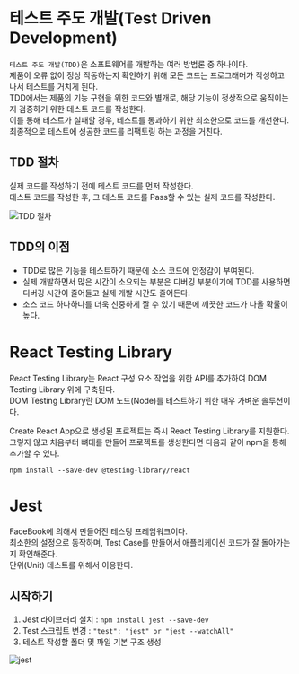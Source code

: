# 테스트 주도 개발(Test Driven Development)

`테스트 주도 개발(TDD)`은 소프트웨어를 개발하는 여러 방법론 중 하나이다.   
제품이 오류 없이 정상 작동하는지 확인하기 위해 모든 코드는 프로그래머가 작성하고 나서 테스트를 거치게 된다.   
TDD에서는 제품의 기능 구현을 위한 코드와 별개로, 해당 기능이 정상적으로 움직이는지 검증하기 위한 테스트 코드를 작성한다.   
이를 통해 테스트가 실패할 경우, 테스트를 통과하기 위한 최소한으로 코드를 개선한다.   
최종적으로 테스트에 성공한 코드를 리팩토링 하는 과정을 거친다.   
   
## TDD 절차

실제 코드를 작성하기 전에 테스트 코드를 먼저 작성한다.   
테스트 코드를 작성한 후, 그 테스트 코드를 Pass할 수 있는 실제 코드를 작성한다.   
   
![TDD 절차](https://user-images.githubusercontent.com/46395776/145811720-522bd17b-002c-4147-830b-ceedd1f25520.png)   
   
## TDD의 이점

- TDD로 많은 기능을 테스트하기 때문에 소스 코드에 안정감이 부여된다.   
- 실제 개발하면서 많은 시간이 소요되는 부분은 디버깅 부분이기에 TDD를 사용하면 디버깅 시간이 줄어들고 실제 개발 시간도 줄어든다.   
- 소스 코드 하나하나를 더욱 신중하게 짤 수 있기 때문에 깨끗한 코드가 나올 확률이 높다.   
   
# React Testing Library

React Testing Library는 React 구성 요소 작업을 위한 API를 추가하여 DOM Testing Library 위에 구축된다.   
DOM Testing Library란 DOM 노드(Node)를 테스트하기 위한 매우 가벼운 솔루션이다.   
   
Create React App으로 생성된 프로젝트는 즉시 React Testing Library를 지원한다.   
그렇지 않고 처음부터 뼈대를 만들어 프로젝트를 생성한다면 다음과 같이 npm을 통해 추가할 수 있다.   
   
`npm install --save-dev @testing-library/react`   
   
# Jest

FaceBook에 의해서 만들어진 테스팅 프레임워크이다.   
최소한의 설정으로 동작하며, Test Case를 만들어서 애플리케이션 코드가 잘 돌아가는지 확인해준다.   
단위(Unit) 테스트를 위해서 이용한다.   
   
## 시작하기

1. Jest 라이브러리 설치 : `npm install jest --save-dev`   
2. Test 스크립트 변경 : `"test": "jest" or "jest --watchAll"`   
3. 테스트 작성할 폴더 및 파일 기본 구조 생성   
   
![jest](https://user-images.githubusercontent.com/46395776/145813919-e561dce2-0198-4225-9507-9446a453fa0f.png)